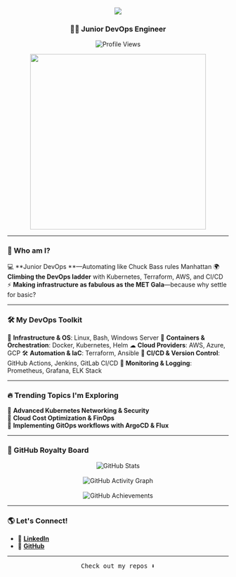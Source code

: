 <h1 align="center">
    <img src="https://readme-typing-svg.herokuapp.com/?font=Dancing+Script&size=50&color=FF1493&background=00000000&center=true&vCenter=true&width=700&height=100&duration=3000&lines=Hello,+Upper+East+Siders!+👑;Yair+is+here,+looking+fabulous!;XOXO,+Gossip+Girl!" />
</h1>
</h1><h3 align="center">👨‍💻 Junior DevOps Engineer</h3>

<p align="center">
  <img src="https://hits.seeyoufarm.com/api/count/incr/badge.svg?url=https://github.com/yair-create&count_bg=%23FF69B4&title_bg=%23000000&icon=github.svg&icon_color=%23FFFFFF&title=Visitors&edge_flat=false" alt="Profile Views" />
</p>

<p align="center">
  <img width="400" src="https://media0.giphy.com/media/v1.Y2lkPTc5MGI3NjExYzg1eDUwNGdxemhncXU1eG1nOG9kNzV1YjByc2MyNWkzeXkybzRlNCZlcD12MV9pbnRlcm5hbF9naWZfYnlfaWQmY3Q9Zw/ZUEaJDyaHNP5m/giphy.gif">
</p>

---

### 💖 Who am I?

  💻 **Junior DevOps **—Automating like Chuck Bass rules Manhattan
  🌍 **Climbing the DevOps ladder** with Kubernetes, Terraform, AWS, and CI/CD
  ⚡ **Making infrastructure as fabulous as the MET Gala**—because why settle for basic?

---

### 🛠 My DevOps Toolkit

💅 **Infrastructure & OS**: Linux, Bash, Windows Server 
🐳 **Containers & Orchestration**: Docker, Kubernetes, Helm 
☁ **Cloud Providers**: AWS, Azure, GCP 
🛠 **Automation & IaC**: Terraform, Ansible 
🚀 **CI/CD & Version Control**: GitHub Actions, Jenkins, GitLab CI/CD 
📡 **Monitoring & Logging**: Prometheus, Grafana, ELK Stack 

---

### 🔥 Trending Topics I'm Exploring

🔹 **Advanced Kubernetes Networking & Security**  
🔹 **Cloud Cost Optimization & FinOps**  
🔹 **Implementing GitOps workflows with ArgoCD & Flux**  

---

### 👑 GitHub Royalty Board

<p align="center">
  <img src="https://github-readme-stats.vercel.app/api?username=yair-create&show_icons=true&theme=radical&bg_color=0D1117&title_color=FF1493&text_color=FFFFFF&icon_color=FF69B4&border_color=FF1493&hide_border=false&card_width=500&border_radius=6" alt="GitHub Stats" />
  <br><br>
  <img src="https://github-readme-activity-graph.vercel.app/graph?username=yair-create&bg_color=0D1117&color=FF69B4&line=FF1493&point=FFFFFF&area=true&hide_border=false&border_color=FF1493&radius=4" alt="GitHub Activity Graph" />
  <br><br>
  <img src="https://github-profile-trophy.vercel.app/?username=yair-create&theme=radical&column=6&margin-w=15&margin-h=15&no-bg=false&no-frame=false&rank=SECRET,SSS,SS,S,AAA,AA,A" alt="GitHub Achievements" />
</p>

---

### 🌎 Let's Connect!

- 💼 **[LinkedIn](https://www.linkedin.com/in/yair-create)**  
- 📂 **[GitHub](https://github.com/yair-create)**  

---


<p align="center"><samp>Check out my repos ⬇️</samp></p>
